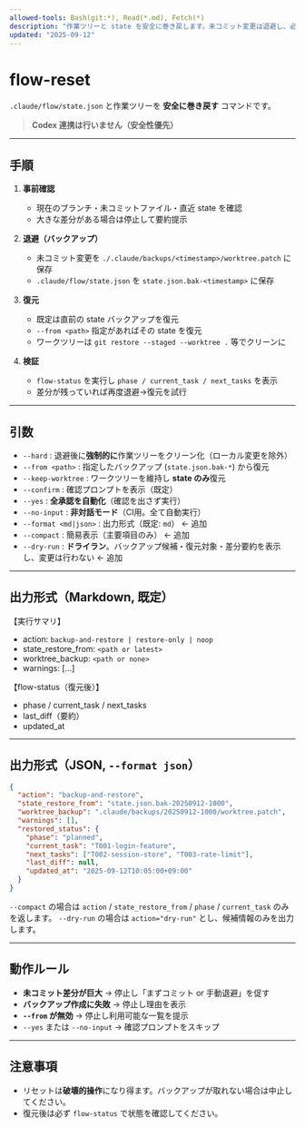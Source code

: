 ```yaml
---
allowed-tools: Bash(git:*), Read(*.md), Fetch(*)
description: "作業ツリーと state を安全に巻き戻します。未コミット変更は退避し、必要なら直前のバックアップへ復元します。--format/--compact/--dry-run に対応。"
updated: "2025-09-12"
---
```


# flow-reset

`.claude/flow/state.json` と作業ツリーを **安全に巻き戻す** コマンドです。
> **Codex 連携は行いません（安全性優先）**

---

## 手順

1. **事前確認**
   - 現在のブランチ・未コミットファイル・直近 state を確認
   - 大きな差分がある場合は停止して要約提示

2. **退避（バックアップ）**
   - 未コミット変更を `./.claude/backups/<timestamp>/worktree.patch` に保存
   - `.claude/flow/state.json` を `state.json.bak-<timestamp>` に保存

3. **復元**
   - 既定は直前の state バックアップを復元
   - `--from <path>` 指定があればその state を復元
   - ワークツリーは `git restore --staged --worktree .` 等でクリーンに

4. **検証**
   - `flow-status` を実行し `phase / current_task / next_tasks` を表示
   - 差分が残っていれば再度退避→復元を試行

---

## 引数

- `--hard` : 退避後に**強制的に**作業ツリーをクリーン化（ローカル変更を除外）
- `--from <path>` : 指定したバックアップ (`state.json.bak-*`) から復元
- `--keep-worktree` : ワークツリーを維持し **state のみ**復元
- `--confirm` : 確認プロンプトを表示（既定）
- `--yes` : **全承認を自動化**（確認を出さず実行）
- `--no-input` : **非対話モード**（CI用。全て自動実行）
- `--format <md|json>` : 出力形式（既定: `md`） ← 追加
- `--compact` : 簡易表示（主要項目のみ） ← 追加
- `--dry-run` : **ドライラン**。バックアップ候補・復元対象・差分要約を表示し、変更は行わない ← 追加

---

## 出力形式（Markdown, 既定）

【実行サマリ】

- action: `backup-and-restore | restore-only | noop`
- state_restore_from: `<path or latest>`
- worktree_backup: `<path or none>`
- warnings: [...]

【flow-status（復元後）】

- phase / current_task / next_tasks
- last_diff（要約）
- updated_at

---

## 出力形式（JSON, `--format json`）

```json
{
  "action": "backup-and-restore",
  "state_restore_from": "state.json.bak-20250912-1000",
  "worktree_backup": ".claude/backups/20250912-1000/worktree.patch",
  "warnings": [],
  "restored_status": {
    "phase": "planned",
    "current_task": "T001-login-feature",
    "next_tasks": ["T002-session-store", "T003-rate-limit"],
    "last_diff": null,
    "updated_at": "2025-09-12T10:05:00+09:00"
  }
}
```

`--compact` の場合は `action` / `state_restore_from` / `phase` / `current_task` のみを返します。
`--dry-run` の場合は `action="dry-run"` とし、候補情報のみを出力します。

---

## 動作ルール

- **未コミット差分が巨大** → 停止し「まずコミット or 手動退避」を促す
- **バックアップ作成に失敗** → 停止し理由を表示
- **`--from` が無効** → 停止し利用可能な一覧を提示
- `--yes` または `--no-input` → 確認プロンプトをスキップ

---

## 注意事項

- リセットは**破壊的操作**になり得ます。バックアップが取れない場合は中止してください。
- 復元後は必ず `flow-status` で状態を確認してください。
